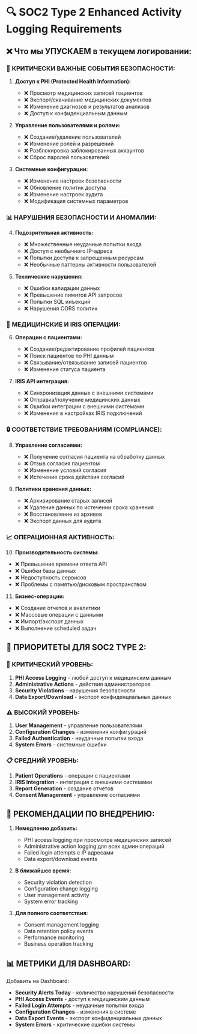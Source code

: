 # 🔍 SOC2 Type 2 Enhanced Activity Logging Requirements

## ❌ Что мы УПУСКАЕМ в текущем логировании:

### 🔐 **КРИТИЧЕСКИ ВАЖНЫЕ СОБЫТИЯ БЕЗОПАСНОСТИ:**

1. **Доступ к PHI (Protected Health Information):**
   - ❌ Просмотр медицинских записей пациентов
   - ❌ Экспорт/скачивание медицинских документов
   - ❌ Изменение диагнозов и результатов анализов
   - ❌ Доступ к конфиденциальным данным

2. **Управление пользователями и ролями:**
   - ❌ Создание/удаление пользователей
   - ❌ Изменение ролей и разрешений
   - ❌ Разблокировка заблокированных аккаунтов
   - ❌ Сброс паролей пользователей

3. **Системные конфигурации:**
   - ❌ Изменение настроек безопасности
   - ❌ Обновление политик доступа
   - ❌ Изменение настроек аудита
   - ❌ Модификация системных параметров

### 📊 **НАРУШЕНИЯ БЕЗОПАСНОСТИ И АНОМАЛИИ:**

4. **Подозрительная активность:**
   - ❌ Множественные неудачные попытки входа
   - ❌ Доступ с необычного IP-адреса
   - ❌ Попытки доступа к запрещенным ресурсам
   - ❌ Необычные паттерны активности пользователей

5. **Технические нарушения:**
   - ❌ Ошибки валидации данных
   - ❌ Превышение лимитов API запросов
   - ❌ Попытки SQL инъекций
   - ❌ Нарушения CORS политик

### 🏥 **МЕДИЦИНСКИЕ И IRIS ОПЕРАЦИИ:**

6. **Операции с пациентами:**
   - ❌ Создание/редактирование профилей пациентов
   - ❌ Поиск пациентов по PHI данным
   - ❌ Связывание/отвязывание записей пациентов
   - ❌ Изменение статуса пациента

7. **IRIS API интеграция:**
   - ❌ Синхронизация данных с внешними системами
   - ❌ Отправка/получение медицинских данных
   - ❌ Ошибки интеграции с внешними системами
   - ❌ Изменения в настройках IRIS подключений

### 🔒 **СООТВЕТСТВИЕ ТРЕБОВАНИЯМ (COMPLIANCE):**

8. **Управление согласиями:**
   - ❌ Получение согласия пациента на обработку данных
   - ❌ Отзыв согласия пациентом
   - ❌ Изменение условий согласия
   - ❌ Истечение срока действия согласий

9. **Политики хранения данных:**
   - ❌ Архивирование старых записей
   - ❌ Удаление данных по истечении срока хранения
   - ❌ Восстановление из архивов
   - ❌ Экспорт данных для аудита

### 📈 **ОПЕРАЦИОННАЯ АКТИВНОСТЬ:**

10. **Производительность системы:**
   - ❌ Превышение времени ответа API
   - ❌ Ошибки базы данных
   - ❌ Недоступность сервисов
   - ❌ Проблемы с памятью/дисковым пространством

11. **Бизнес-операции:**
   - ❌ Создание отчетов и аналитики
   - ❌ Массовые операции с данными
   - ❌ Импорт/экспорт данных
   - ❌ Выполнение scheduled задач

## 🎯 **ПРИОРИТЕТЫ ДЛЯ SOC2 TYPE 2:**

### 🚨 **КРИТИЧЕСКИЙ УРОВЕНЬ:**
1. **PHI Access Logging** - любой доступ к медицинским данным
2. **Administrative Actions** - действия администраторов
3. **Security Violations** - нарушения безопасности
4. **Data Export/Download** - экспорт конфиденциальных данных

### ⚠️ **ВЫСОКИЙ УРОВЕНЬ:**
1. **User Management** - управление пользователями
2. **Configuration Changes** - изменения конфигураций
3. **Failed Authentication** - неудачные попытки входа
4. **System Errors** - системные ошибки

### 📋 **СРЕДНИЙ УРОВЕНЬ:**
1. **Patient Operations** - операции с пациентами
2. **IRIS Integration** - интеграция с внешними системами
3. **Report Generation** - создание отчетов
4. **Consent Management** - управление согласиями

## 🔧 **РЕКОМЕНДАЦИИ ПО ВНЕДРЕНИЮ:**

1. **Немедленно добавить:**
   - PHI access logging при просмотре медицинских записей
   - Administrative action logging для всех админ операций
   - Failed login attempts с IP адресами
   - Data export/download events

2. **В ближайшее время:**
   - Security violation detection
   - Configuration change logging
   - User management activity
   - System error tracking

3. **Для полного соответствия:**
   - Consent management logging
   - Data retention policy events
   - Performance monitoring
   - Business operation tracking

## 📊 **МЕТРИКИ ДЛЯ DASHBOARD:**

Добавить на Dashboard:
- **Security Alerts Today** - количество нарушений безопасности
- **PHI Access Events** - доступ к медицинским данным
- **Failed Login Attempts** - неудачные попытки входа
- **Configuration Changes** - изменения в системе
- **Data Export Events** - экспорт конфиденциальных данных
- **System Errors** - критические ошибки системы